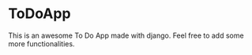 # ToDoApp

This is an awesome To Do App made with django.
Feel free to add some more functionalities.
